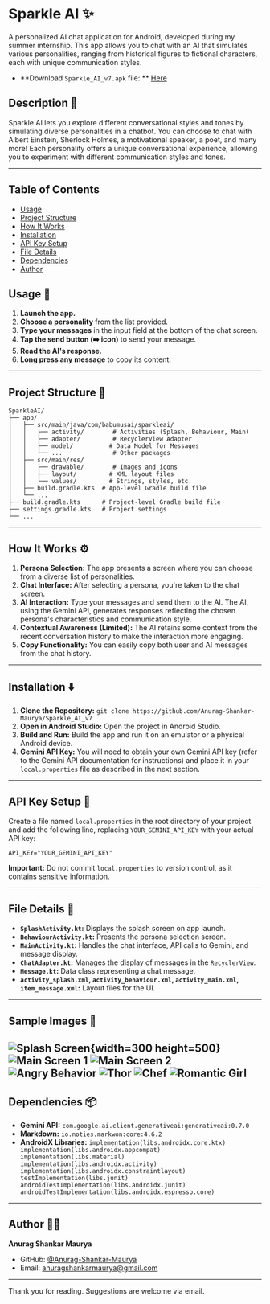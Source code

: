# Sparkle AI ✨

A personalized AI chat application for Android, developed during my summer internship. This app
allows you to chat with
an AI that simulates various personalities, ranging from historical figures to fictional characters,
each with unique
communication styles.

- **Download `Sparkle_AI_v7.apk` file:
  ** [Here](https://github.com/Anurag-Shankar-Maurya/Sparkle_AI_v7/blob/master/Sparkle_AI_v7.apk)

## Description 📝

Sparkle AI lets you explore different conversational styles and tones by simulating diverse
personalities in a chatbot.
You can choose to chat with Albert Einstein, Sherlock Holmes, a motivational speaker, a poet, and
many more! Each
personality offers a unique conversational experience, allowing you to experiment with different
communication styles
and tones.

---

## Table of Contents

- [Usage](https://github.com/Anurag-Shankar-Maurya/Sparkle_AI_v7?tab=readme-ov-file#usage-)
- [Project Structure](https://github.com/Anurag-Shankar-Maurya/Sparkle_AI_v7?tab=readme-ov-file#project-structure-)
- [How It Works](https://github.com/Anurag-Shankar-Maurya/Sparkle_AI_v7?tab=readme-ov-file#how-it-works-%EF%B8%8F)
- [Installation](https://github.com/Anurag-Shankar-Maurya/Sparkle_AI_v7?tab=readme-ov-file#installation-%EF%B8%8F)
- [API Key Setup](https://github.com/Anurag-Shankar-Maurya/Sparkle_AI_v7?tab=readme-ov-file#api-key-setup-)
- [File Details](https://github.com/Anurag-Shankar-Maurya/Sparkle_AI_v7?tab=readme-ov-file#file-details-)
- [Dependencies](https://github.com/Anurag-Shankar-Maurya/Sparkle_AI_v7?tab=readme-ov-file#dependencies-)
- [Author](https://github.com/Anurag-Shankar-Maurya/Sparkle_AI_v7?tab=readme-ov-file#author-)

## Usage 🚀

1. **Launch the app.**
2. **Choose a personality** from the list provided.
3. **Type your messages** in the input field at the bottom of the chat screen.
4. **Tap the send button (➡️ icon)** to send your message.
5. **Read the AI's response.**
6. **Long press any message** to copy its content.

---

## Project Structure 📂

```
SparkleAI/
├── app/
│   ├── src/main/java/com/babumusai/sparkleai/
│   │   ├── activity/        # Activities (Splash, Behaviour, Main)
│   │   ├── adapter/         # RecyclerView Adapter
│   │   ├── model/          # Data Model for Messages
│   │   └── ...              # Other packages
│   ├── src/main/res/
│   │   ├── drawable/        # Images and icons
│   │   ├── layout/         # XML layout files
│   │   └── values/         # Strings, styles, etc.
│   ├── build.gradle.kts  # App-level Gradle build file
│   └── ...
├── build.gradle.kts      # Project-level Gradle build file
├── settings.gradle.kts   # Project settings
└── ...
```

---

## How It Works ⚙️

1. **Persona Selection:**  The app presents a screen where you can choose from a diverse list of
   personalities.
2. **Chat Interface:** After selecting a persona, you're taken to the chat screen.
3. **AI Interaction:**  Type your messages and send them to the AI. The AI, using the Gemini API,
   generates responses
   reflecting the chosen persona's characteristics and communication style.
4. **Contextual Awareness (Limited):** The AI retains some context from the recent conversation
   history to make the
   interaction more engaging.
5. **Copy Functionality:** You can easily copy both user and AI messages from the chat history.

---

## Installation ⬇️

1. **Clone the Repository:** `git clone https://github.com/Anurag-Shankar-Maurya/Sparkle_AI_v7`
2. **Open in Android Studio:** Open the project in Android Studio.
3. **Build and Run:** Build the app and run it on an emulator or a physical Android device.
4. **Gemini API Key:** You will need to obtain your own Gemini API key (refer to the Gemini API
   documentation for instructions) and place it in your `local.properties` file as described in the
   next section.

---

## API Key Setup 🔑

Create a file named `local.properties` in the root directory of your project and add the following
line, replacing
`YOUR_GEMINI_API_KEY` with your actual API key:

```
API_KEY="YOUR_GEMINI_API_KEY"
```

**Important:** Do not commit `local.properties` to version control, as it contains sensitive
information.

___

## File Details 📄

* **`SplashActivity.kt`:**  Displays the splash screen on app launch.
* **`BehaviourActivity.kt`:** Presents the persona selection screen.
* **`MainActivity.kt`:**  Handles the chat interface, API calls to Gemini, and message display.
* **`ChatAdapter.kt`:**  Manages the display of messages in the `RecyclerView`.
* **`Message.kt`:**  Data class representing a chat message.
* **`activity_splash.xml`, `activity_behaviour.xml`, `activity_main.xml`, `item_message.xml`:**
  Layout files for the UI.

___

## Sample Images 📸
![Splash Screen](https://github.com/Anurag-Shankar-Maurya/Sparkle_AI_v7/blob/master/Sample%20Images/splash.jpeg){width=300 height=500}
![Main Screen 1](https://github.com/Anurag-Shankar-Maurya/Sparkle_AI_v7/blob/master/Sample%20Images/main1.jpeg)
![Main Screen 2](https://github.com/Anurag-Shankar-Maurya/Sparkle_AI_v7/blob/master/Sample%20Images/main2.jpeg)
![Angry Behavior](https://github.com/Anurag-Shankar-Maurya/Sparkle_AI_v7/blob/master/Sample%20Images/angry.jpeg)
![Thor](https://github.com/Anurag-Shankar-Maurya/Sparkle_AI_v7/blob/master/Sample%20Images/thor.jpeg)
![Chef](https://github.com/Anurag-Shankar-Maurya/Sparkle_AI_v7/blob/master/Sample%20Images/chef.jpeg)
![Romantic Girl](https://github.com/Anurag-Shankar-Maurya/Sparkle_AI_v7/blob/master/Sample%20Images/romanticGirl.jpeg)
---

## Dependencies 📦

* **Gemini API:** `com.google.ai.client.generativeai:generativeai:0.7.0`
* **Markdown:** `io.noties.markwon:core:4.6.2`
* **AndroidX Libraries:** `implementation(libs.androidx.core.ktx)
  implementation(libs.androidx.appcompat)
  implementation(libs.material)
  implementation(libs.androidx.activity)
  implementation(libs.androidx.constraintlayout)
  testImplementation(libs.junit)
  androidTestImplementation(libs.androidx.junit)
  androidTestImplementation(libs.androidx.espresso.core)`

---

## Author 🧑‍💻

**Anurag Shankar Maurya**

- GitHub: [@Anurag-Shankar-Maurya](https://github.com/Anurag-Shankar-Maurya)
- Email: anuragshankarmaurya@gmail.com

---

Thank you for reading. Suggestions are welcome via email.


[//]: # (**Key Improvements for GitHub README:**)

[//]: # ()

[//]: # (* **Clearer Structure:**  Uses headings and sections to organize the information.)

[//]: # (* **Emojis:** Adds visual appeal and clarifies sections at a glance.)

[//]: # (* **Installation and Usage:**  Provides step-by-step instructions.)

[//]: # (* **File Details:**  Explains the purpose of each major file.)

[//]: # (* **Sample Images:**  Crucial for showcasing the app's look and feel.)

[//]: # (* **API Key Instructions:** Shows how to configure the API key securely.)

[//]: # (* **Call to Action:** Encourages feedback and contributions.)

[//]: # ()

[//]: # ()

[//]: # (Remember to replace placeholders like `YOUR_USERNAME`, your email, and image links with your actual information. Add a license &#40;e.g., MIT License&#41; if you want others to be able to use or contribute to your code. Consider adding a "Contributing" section if you're open to contributions.  A well-written README is essential for making your project easy to understand and use on GitHub.)
